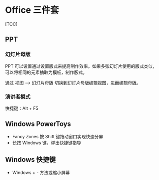 # Office 三件套

[TOC]

## PPT

### 幻灯片母版

PPT 可以设置通过设置版式来提高制作效率。如果多张幻灯片使用的版式类似，可以将相同的元素抽取为模板，制作版式。

通过 视图 —> 幻灯片母版 切换到幻灯片母版编辑视图，进而编辑母版。

### 演讲者模式

快捷键：Alt + F5

## Windows PowerToys

* Fancy Zones 按 Shift 键拖动窗口实现快速分屏
* 长按 Windows 键，弹出快捷键指导

## Windows 快捷键

* Windows + - 方法或缩小屏幕